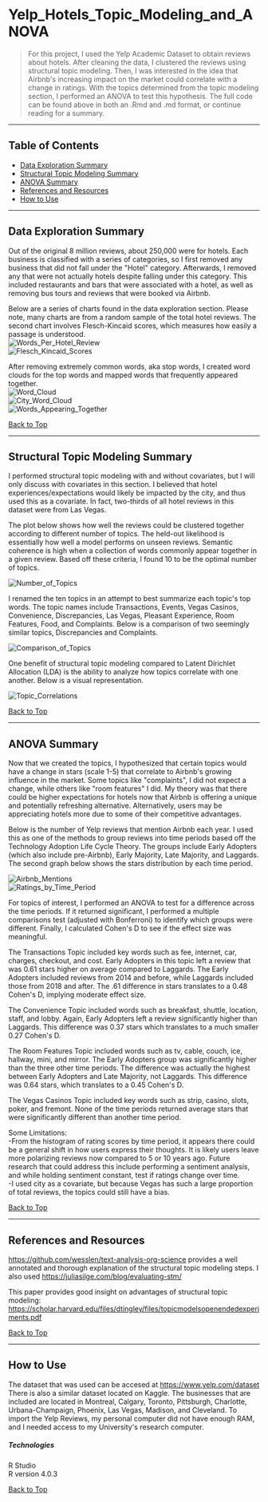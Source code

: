 <a name="BackToTop"></a>

# Yelp_Hotels_Topic_Modeling_and_ANOVA

>For this project, I used the Yelp Academic Dataset to obtain reviews about hotels. After cleaning the data, I clustered the reviews using structural topic modeling. Then, I was interested in the idea that Airbnb's increasing impact on the market could correlate with a change in ratings. With the topics determined from the topic modeling section, I performed an ANOVA to test this hypothesis. The full code can be found above in both an .Rmd and .md format, or continue reading for a summary.


---


## Table of Contents
- [Data Exploration Summary](#Data_Exploration)
- [Structural Topic Modeling Summary](#Topic_Modeling)
- [ANOVA Summary](#ANOVA)
- [References and Resources](#References_and_Resources)
- [How to Use](#How_to_Use)


---


<a name="Data_Exploration"></a>  

## Data Exploration Summary
Out of the original 8 million reviews, about 250,000 were for hotels. Each business is classified with a series of categories, so I first removed any business that did not fall under the "Hotel" category. Afterwards, I removed any that were not actually hotels despite falling under this category. This included restaurants and bars that were associated with a hotel, as well as removing bus tours and reviews that were booked via Airbnb.  

Below are a series of charts found in the data exploration section. Please note, many charts are from a random sample of the total hotel reviews. The second chart involves Flesch-Kincaid scores, which measures how easily a passage is understood.   
![Words_Per_Hotel_Review](https://github.com/MichaelMazel/Yelp_Hotels_Topic_Modeling_and_ANOVA/blob/main/Yelp_Hotels_Topic_Modeling_and_ANOVA_files/figure-gfm/unnamed-chunk-13-2.png)  
![Flesch_Kincaid_Scores](https://github.com/MichaelMazel/Yelp_Hotels_Topic_Modeling_and_ANOVA/blob/main/Yelp_Hotels_Topic_Modeling_and_ANOVA_files/figure-gfm/unnamed-chunk-13-1.png)   

After removing extremely common words, aka stop words, I created word clouds for the top words and mapped words that frequently appeared together.  
![Word_Cloud](https://github.com/MichaelMazel/Yelp_Hotels_Topic_Modeling_and_ANOVA/blob/main/Yelp_Hotels_Topic_Modeling_and_ANOVA_files/figure-gfm/unnamed-chunk-21-1.png)  
![City_Word_Cloud](https://github.com/MichaelMazel/Yelp_Hotels_Topic_Modeling_and_ANOVA/blob/main/Yelp_Hotels_Topic_Modeling_and_ANOVA_files/figure-gfm/unnamed-chunk-22-1.png)  
![Words_Appearing_Together](https://github.com/MichaelMazel/Yelp_Hotels_Topic_Modeling_and_ANOVA/blob/main/Yelp_Hotels_Topic_Modeling_and_ANOVA_files/figure-gfm/unnamed-chunk-24-1.png)  

[Back to Top](#BackToTop)


---

<a name="Topic_Modeling"></a>

## Structural Topic Modeling Summary  
I performed structural topic modeling with and without covariates, but I will only discuss with covariates in this section. I believed that hotel experiences/expectations would likely be impacted by the city, and thus used this as a covariate. In fact, two-thirds of all hotel reviews in this dataset were from Las Vegas.  

The plot below shows how well the reviews could be clustered together according to different number of topics. The held-out likelihood is essentially how well a model performs on unseen reviews. Semantic coherence is high when a collection of words commonly appear together in a given review. Based off these criteria, I found 10 to be the optimal number of topics.

![Number_of_Topics](https://github.com/MichaelMazel/Yelp_Hotels_Topic_Modeling_and_ANOVA/blob/main/Yelp_Hotels_Topic_Modeling_and_ANOVA_files/figure-gfm/unnamed-chunk-43-1.png)  

I renamed the ten topics in an attempt to best summarize each topic's top words. The topic names include Transactions, Events, Vegas Casinos, Convenience, Discrepancies, Las Vegas, Pleasant Experience, Room Features, Food, and Complaints. Below is a comparison of two seemingly similar topics, Discrepancies and Complaints.   

![Comparison_of_Topics](https://github.com/MichaelMazel/Yelp_Hotels_Topic_Modeling_and_ANOVA/blob/main/Yelp_Hotels_Topic_Modeling_and_ANOVA_files/figure-gfm/unnamed-chunk-51-1.png)  

One benefit of structural topic modeling compared to Latent Dirichlet Allocation (LDA) is the ability to analyze how topics correlate with one another. Below is a visual representation.  

![Topic_Correlations](https://github.com/MichaelMazel/Yelp_Hotels_Topic_Modeling_and_ANOVA/blob/main/Yelp_Hotels_Topic_Modeling_and_ANOVA_files/figure-gfm/unnamed-chunk-55-1.png)  


[Back to Top](#BackToTop)


---

<a name="ANOVA"></a>

## ANOVA Summary

Now that we created the topics, I hypothesized that certain topics would have a change in stars (scale 1-5) that correlate to Airbnb's growing influence in the market. Some topics like "complaints", I did not expect a change, while others like "room features" I did. My theory was that there could be higher expectations for hotels now that Airbnb is offering a unique and potentially refreshing alternative. Alternatively, users may be appreciating hotels more due to some of their competitive advantages.  

Below is the number of Yelp reviews that mention Airbnb each year. I used this as one of the methods to group reviews into time periods based off the Technology Adoption Life Cycle Theory. The groups include Early Adopters (which also include pre-Airbnb), Early Majority, Late Majority, and Laggards. The second graph below shows the stars distribution by each time period.      

![Airbnb_Mentions](https://github.com/MichaelMazel/Yelp_Hotels_Topic_Modeling_and_ANOVA/blob/main/Yelp_Hotels_Topic_Modeling_and_ANOVA_files/figure-gfm/unnamed-chunk-57-1.png)   
![Ratings_by_Time_Period](https://github.com/MichaelMazel/Yelp_Hotels_Topic_Modeling_and_ANOVA/blob/main/Yelp_Hotels_Topic_Modeling_and_ANOVA_files/figure-gfm/unnamed-chunk-59-1.png)   

For topics of interest, I performed an ANOVA to test for a difference across the time periods. If it returned significant, I performed a multiple comparisons test (adjusted with Bonferroni) to identify which groups were different. Finally, I calculated Cohen's D to see if the effect size was meaningful.  

The Transactions Topic included key words such as fee, internet, car, charges, checkout, and cost. Early Adopters in this topic left a review that was 0.61 stars higher on average compared to Laggards. The Early Adopters included reviews from 2014 and before, while Laggards included those from 2018 and after. The .61 difference in stars translates to a 0.48 Cohen's D, implying moderate effect size.

The Convenience Topic included words such as breakfast, shuttle, location, staff, and lobby. Again, Early Adopters left a review significantly higher than Laggards. This difference was 0.37 stars which translates to a much smaller 0.27 Cohen's D.  

The Room Features Topic included words such as tv, cable, couch, ice, hallway, mini, and mirror. The Early Adopters group was significantly higher than the three other time periods. The difference was actually the highest between Early Adopters and Late Majority, not Laggards. This difference was 0.64 stars, which translates to a 0.45 Cohen's D.   

The Vegas Casinos Topic included key words such as strip, casino, slots, poker, and fremont. None of the time periods returned average stars that were significantly different than another time period.  


Some Limitations:  
-From the histogram of rating scores by time period, it appears there could be a general shift in how users express their thoughts. It is likely users leave more polarizing reviews now compared to 5 or 10 years ago. Future research that could address this include performing a sentiment analysis, and while holding sentiment constant, test if ratings change over time.    
-I used city as a covariate, but because Vegas has such a large proportion of total reviews, the topics could still have a bias.   


[Back to Top](#BackToTop)


---


<a name="References_and_Resources"></a>

## References and Resources  

https://github.com/wesslen/text-analysis-org-science provides a well annotated and thorough explanation of the structural topic modeling steps. I also used https://juliasilge.com/blog/evaluating-stm/  

This paper provides good insight on advantages of structural topic modeling: https://scholar.harvard.edu/files/dtingley/files/topicmodelsopenendedexperiments.pdf 

[Back to Top](#BackToTop)


---


<a name="How to Use"></a>

## How to Use
The dataset that was used can be accesed at https://www.yelp.com/dataset  
There is also a similar dataset located on Kaggle. The businesses that are included are located in Montreal, Calgary, Toronto, Pittsburgh, Charlotte, Urbana-Champaign, Phoenix, Las Vegas, Madison, and Cleveland. To import the Yelp Reviews, my personal computer did not have enough RAM, and I needed access to my University's research computer.

##### Technologies
R Studio  
R version 4.0.3

[Back to Top](#BackToTop)
